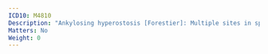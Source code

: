 ```yaml
---
ICD10: M4810
Description: "Ankylosing hyperostosis [Forestier]: Multiple sites in spine"
Matters: No
Weight: 0
---
```

